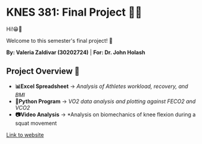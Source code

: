 # KNES 381: Final Project 👩‍💻

Hi!😁👋
<p>Welcome to this semester's final project! 🎊</p>

**By: Valeria Zaldivar (30202724)**
| **For: Dr. John Holash**

## Project Overview 📔 
- **📊Excel Spreadsheet** -> *Analysis of Athletes workload, recovery, and BMI* 
- **🐍Python Program** -> *VO2 data analysis and plotting against FECO2 and VCO2* 
- **📷Video Analysis** ->  *Analysis on biomechanics of knee flexion during a squat movement

[Link to website](https://github.com/valeria-zaldivar/Knes381/blob/32e2e1e0348b22feeb972f75d7ea855d4666cd29/index.md)
